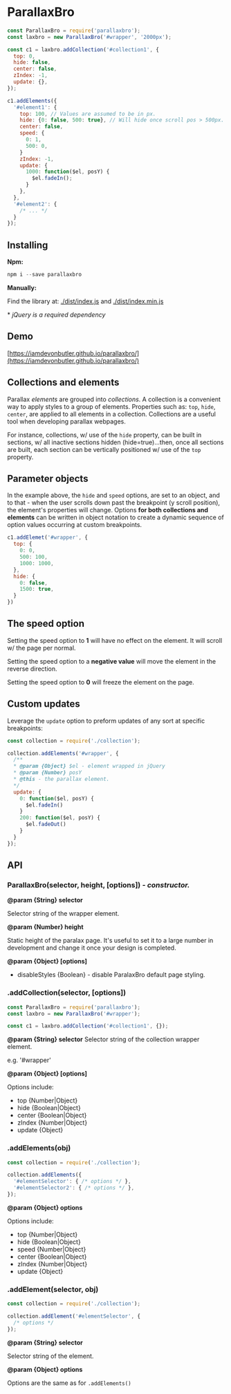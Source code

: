 # ParallaxBro

```javascript
const ParallaxBro = require('parallaxbro');
const laxbro = new ParallaxBro('#wrapper', '2000px');

const c1 = laxbro.addCollection('#collection1', {
  top: 0,
  hide: false,
  center: false,
  zIndex: -1,
  update: {},
});

c1.addElements({
  '#element1': {
    top: 100, // Values are assumed to be in px.
    hide: {0: false, 500: true}, // Will hide once scroll pos > 500px.
    center: false,
    speed: {
      0: 1,
      500: 0,
    }
    zIndex: -1,
    update: {
      1000: function($el, posY) {
        $el.fadeIn();
      }
    },    
  },
  '#element2': {
    /* ... */
  }
});

```

## Installing

**Npm:**

```javascript
npm i --save parallaxbro
```

**Manually:**

Find the library at: [./dist/index.js](https://github.com/iamdevonbutler/parallaxbro/blob/master/dist/index.js) and [./dist/index.min.js](https://github.com/iamdevonbutler/parallaxbro/blob/master/dist/index.min.js)

\* *jQuery is a required dependency*

## Demo

[https://iamdevonbutler.github.io/parallaxbro/](https://iamdevonbutler.github.io/parallaxbro/)

## Collections and elements

Parallax *elements* are grouped into *collections*. A collection is a convenient way to apply styles to a group of elements. Properties such as: `top`, `hide`, `center`, are applied to all elements in a collection. Collections are a useful tool when developing parallax webpages.

For instance, collections, w/ use of the `hide` property, can be built in sections, w/ all inactive sections hidden (hide=true)...then, once all sections are built, each section can be vertically positioned w/ use of the `top` property.

## Parameter objects
In the example above, the `hide` and `speed` options, are set to an object, and to that - when the user scrolls down past the breakpoint (y scroll position), the element's properties will change. Options **for both collections and elements** can be written in object notation to create a dynamic sequence of option values occurring at custom breakpoints.

```javascript
c1.addElemet('#wrapper', {
  top: {
    0: 0,
    500: 100,
    1000: 1000,
  },
  hide: {
    0: false,
    1500: true,
  }
})
```

## The speed option

Setting the speed option to **1** will have no effect on the element. It will scroll w/ the page per normal.

Setting the speed option to a **negative value** will move the element in the reverse direction.

Setting the speed option to **0** will freeze the element on the page.

## Custom updates

Leverage the `update` option to preform updates of any sort at specific breakpoints:

```javascript
const collection = require('./collection');

collection.addElements('#wrapper', {
  /**
  * @param {Object} $el - element wrapped in jQuery
  * @param {Number} posY
  * @this - the parallax element.
  */
  update: {
    0: function($el, posY) {
      $el.fadeIn()
    }
    200: function($el, posY) {
      $el.fadeOut()
    }
  }
});
```

## API

### ParallaxBro(selector, height, [options]) *- constructor.*

**@param {String} selector**

Selector string of the wrapper element.

**@param {Number} height**

Static height of the paralax page. It's useful to set it to a large number in development and change it once your design is completed.

**@param {Object} [options]**

* disableStyles {Boolean} - disable ParalaxBro default page styling.


### .addCollection(selector, [options])

```javascript
const ParallaxBro = require('parallaxbro');
const laxbro = new ParallaxBro('#wrapper');

const c1 = laxbro.addCollection('#collection1', {});

```

**@param {String} selector**
Selector string of the collection wrapper element.

e.g. '#wrapper'

**@param {Object} [options]**

Options include:
* top {Number|Object}
* hide {Boolean|Object}
* center {Boolean|Object}
* zIndex {Number|Object}
* update {Object}


### .addElements(obj)

```javascript
const collection = require('./collection');

collection.addElements({
  '#elementSelector': { /* options */ },
  '#elementSelector2': { /* options */ },
});

```

**@param {Object} options**

Options include:
* top {Number|Object}
* hide {Boolean|Object}
* speed {Number|Object}
* center {Boolean|Object}
* zIndex {Number|Object}
* update {Object}


### .addElement(selector, obj)

```javascript
const collection = require('./collection');

collection.addElement('#elementSelector', {
  /* options */
});
```

**@param {String} selector**

Selector string of the element.


**@param {Object} options**

Options are the same as for `.addElements()`
